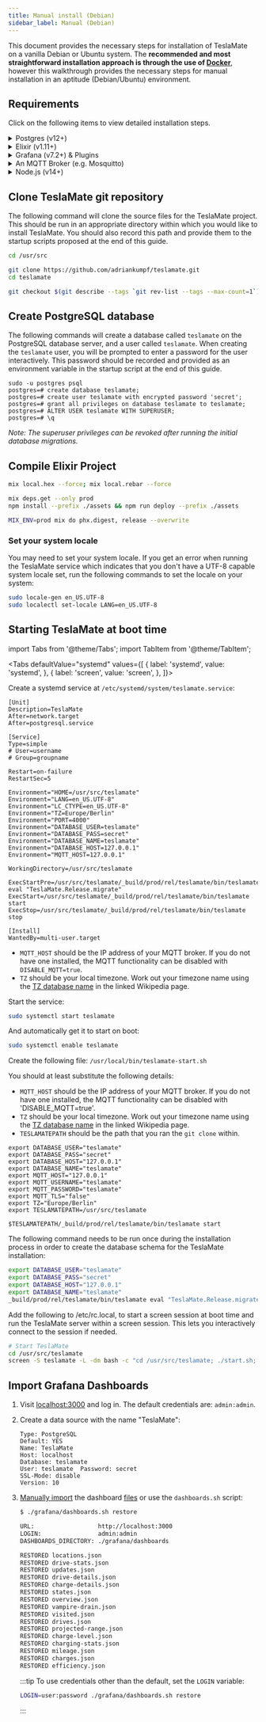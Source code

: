 ```yaml
---
title: Manual install (Debian)
sidebar_label: Manual (Debian)
---
```


This document provides the necessary steps for installation of TeslaMate on a vanilla Debian or Ubuntu system. The **recommended and most straightforward installation approach is through the use of [Docker](docker.md)**, however this walkthrough provides the necessary steps for manual installation in an aptitude (Debian/Ubuntu) environment.

## Requirements

Click on the following items to view detailed installation steps.

<details>
  <summary>Postgres (v12+)</summary>

```bash
wget --quiet -O - https://www.postgresql.org/media/keys/ACCC4CF8.asc | sudo apt-key add -
echo "deb http://apt.postgresql.org/pub/repos/apt/ `lsb_release -cs`-pgdg main" | sudo tee  /etc/apt/sources.list.d/pgdg.list
sudo apt-get update
sudo apt-get install -y postgresql-12 postgresql-client-12
```

Source: [postgresql.org/download](https://www.postgresql.org/download/)

</details>

<details>
  <summary>Elixir (v1.11+)</summary>

```bash
wget https://packages.erlang-solutions.com/erlang-solutions_2.0_all.deb && sudo dpkg -i erlang-solutions_2.0_all.deb
sudo apt-get update
sudo apt-get install -y elixir esl-erlang
```

Source: [elixir-lang.org/install](https://elixir-lang.org/install)

</details>

<details>
  <summary>Grafana (v7.2+) & Plugins</summary>

```bash
sudo apt-get install -y apt-transport-https software-properties-common
sudo add-apt-repository "deb https://packages.grafana.com/oss/deb stable main"
wget -q -O - https://packages.grafana.com/gpg.key | sudo apt-key add -
sudo apt-get update
sudo apt-get install -y grafana
sudo systemctl start grafana-server
sudo systemctl enable grafana-server.service # to start Grafana at boot time
```

Source: [grafana.com/docs/installation](https://grafana.com/docs/grafana/latest/installation/)

Install the required Grafana plugins as well:

```bash
sudo grafana-cli plugins install alexandra-trackmap-panel
sudo grafana-cli plugins install natel-discrete-panel
sudo grafana-cli plugins install grafana-piechart-panel
sudo grafana-cli --pluginUrl https://github.com/panodata/grafana-map-panel/releases/download/0.9.0/grafana-map-panel-0.9.0.zip plugins install grafana-worldmap-panel-ng
sudo systemctl restart grafana-server
```

[Import the Grafana dashboards](#import-grafana-dashboards) after [cloning the TeslaMate git repository](#clone-teslamate-git-repository).

</details>

<details>
  <summary>An MQTT Broker (e.g. Mosquitto)</summary>

```bash
sudo apt-get install -y mosquitto
```

Source: [mosquitto.org/download](https://mosquitto.org/download/)

</details>

<details>
  <summary>Node.js (v14+)</summary>

```bash
curl -sL https://deb.nodesource.com/setup_14.x | sudo -E bash -
sudo apt-get install -y nodejs
```

Source: [nodejs.org/en/download/package-manager](https://nodejs.org/en/download/package-manager/#debian-and-ubuntu-based-linux-distributions-enterprise-linux-fedora-and-snap-packages)

</details>

## Clone TeslaMate git repository

The following command will clone the source files for the TeslaMate project. This should be run in an appropriate directory within which you would like to install TeslaMate. You should also record this path and provide them to the startup scripts proposed at the end of this guide.

```bash
cd /usr/src

git clone https://github.com/adriankumpf/teslamate.git
cd teslamate

git checkout $(git describe --tags `git rev-list --tags --max-count=1`) # Checkout the latest stable version
```

## Create PostgreSQL database

The following commands will create a database called `teslamate` on the PostgreSQL database server, and a user called `teslamate`. When creating the `teslamate` user, you will be prompted to enter a password for the user interactively. This password should be recorded and provided as an environment variable in the startup script at the end of this guide.

```console
sudo -u postgres psql
postgres=# create database teslamate;
postgres=# create user teslamate with encrypted password 'secret';
postgres=# grant all privileges on database teslamate to teslamate;
postgres=# ALTER USER teslamate WITH SUPERUSER;
postgres=# \q
```

_Note: The superuser privileges can be revoked after running the initial database migrations._

## Compile Elixir Project

```bash
mix local.hex --force; mix local.rebar --force

mix deps.get --only prod
npm install --prefix ./assets && npm run deploy --prefix ./assets

MIX_ENV=prod mix do phx.digest, release --overwrite
```

### Set your system locale

You may need to set your system locale. If you get an error when running the TeslaMate service which indicates that you don't have a UTF-8 capable system locale set, run the following commands to set the locale on your system:

```bash
sudo locale-gen en_US.UTF-8
sudo localectl set-locale LANG=en_US.UTF-8
```

## Starting TeslaMate at boot time

import Tabs from '@theme/Tabs';
import TabItem from '@theme/TabItem';

<Tabs
defaultValue="systemd"
values={[
{ label: 'systemd', value: 'systemd', },
{ label: 'screen', value: 'screen', },
]}>
<TabItem value="systemd">

Create a systemd service at `/etc/systemd/system/teslamate.service`:

```
[Unit]
Description=TeslaMate
After=network.target
After=postgresql.service

[Service]
Type=simple
# User=username
# Group=groupname

Restart=on-failure
RestartSec=5

Environment="HOME=/usr/src/teslamate"
Environment="LANG=en_US.UTF-8"
Environment="LC_CTYPE=en_US.UTF-8"
Environment="TZ=Europe/Berlin"
Environment="PORT=4000"
Environment="DATABASE_USER=teslamate"
Environment="DATABASE_PASS=secret"
Environment="DATABASE_NAME=teslamate"
Environment="DATABASE_HOST=127.0.0.1"
Environment="MQTT_HOST=127.0.0.1"

WorkingDirectory=/usr/src/teslamate

ExecStartPre=/usr/src/teslamate/_build/prod/rel/teslamate/bin/teslamate eval "TeslaMate.Release.migrate"
ExecStart=/usr/src/teslamate/_build/prod/rel/teslamate/bin/teslamate start
ExecStop=/usr/src/teslamate/_build/prod/rel/teslamate/bin/teslamate stop

[Install]
WantedBy=multi-user.target
```

- `MQTT_HOST` should be the IP address of your MQTT broker. If you do not have one installed, the MQTT functionality can be disabled with `DISABLE_MQTT=true`.
- `TZ` should be your local timezone. Work out your timezone name using the [TZ database name](https://en.wikipedia.org/wiki/List_of_tz_database_time_zones) in the linked Wikipedia page.

Start the service:

```bash
sudo systemctl start teslamate
```

And automatically get it to start on boot:

```bash
sudo systemctl enable teslamate
```

</TabItem>
<TabItem value="screen">

Create the following file: `/usr/local/bin/teslamate-start.sh`

You should at least substitute the following details:

- `MQTT_HOST` should be the IP address of your MQTT broker. If you do not have one installed, the MQTT functionality can be disabled with 'DISABLE_MQTT=true'.
- `TZ` should be your local timezone. Work out your timezone name using the [TZ database name](https://en.wikipedia.org/wiki/List_of_tz_database_time_zones) in the linked Wikipedia page.
- `TESLAMATEPATH` should be the path that you ran the `git clone` within.

```
export DATABASE_USER="teslamate"
export DATABASE_PASS="secret"
export DATABASE_HOST="127.0.0.1"
export DATABASE_NAME="teslamate"
export MQTT_HOST="127.0.0.1"
export MQTT_USERNAME="teslamate"
export MQTT_PASSWORD="teslamate"
export MQTT_TLS="false"
export TZ="Europe/Berlin"
export TESLAMATEPATH=/usr/src/teslamate

$TESLAMATEPATH/_build/prod/rel/teslamate/bin/teslamate start
```

The following command needs to be run once during the installation process in order to create the database schema for the TeslaMate installation:

```bash
export DATABASE_USER="teslamate"
export DATABASE_PASS="secret"
export DATABASE_HOST="127.0.0.1"
export DATABASE_NAME="teslamate"
_build/prod/rel/teslamate/bin/teslamate eval "TeslaMate.Release.migrate"
```

Add the following to /etc/rc.local, to start a screen session at boot time and run the TeslaMate server within a screen session. This lets you interactively connect to the session if needed.

```bash
# Start TeslaMate
cd /usr/src/teslamate
screen -S teslamate -L -dm bash -c "cd /usr/src/teslamate; ./start.sh; exec sh"
```

</TabItem>
</Tabs>

## Import Grafana Dashboards

1.  Visit [localhost:3000](http://localhost:3000) and log in. The default credentials are: `admin:admin`.

2.  Create a data source with the name "TeslaMate":

    ```
    Type: PostgreSQL
    Default: YES
    Name: TeslaMate
    Host: localhost
    Database: teslamate
    User: teslamate  Password: secret
    SSL-Mode: disable
    Version: 10
    ```

3.  [Manually import](https://grafana.com/docs/reference/export_import/#importing-a-dashboard) the dashboard [files](https://github.com/adriankumpf/teslamate/tree/master/grafana/dashboards) or use the `dashboards.sh` script:

    ```bash
    $ ./grafana/dashboards.sh restore

    URL:                  http://localhost:3000
    LOGIN:                admin:admin
    DASHBOARDS_DIRECTORY: ./grafana/dashboards

    RESTORED locations.json
    RESTORED drive-stats.json
    RESTORED updates.json
    RESTORED drive-details.json
    RESTORED charge-details.json
    RESTORED states.json
    RESTORED overview.json
    RESTORED vampire-drain.json
    RESTORED visited.json
    RESTORED drives.json
    RESTORED projected-range.json
    RESTORED charge-level.json
    RESTORED charging-stats.json
    RESTORED mileage.json
    RESTORED charges.json
    RESTORED efficiency.json
    ```

    :::tip
    To use credentials other than the default, set the `LOGIN` variable:

    ```bash
    LOGIN=user:password ./grafana/dashboards.sh restore
    ```

    :::
